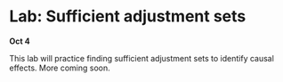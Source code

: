 
# Lab: Sufficient adjustment sets

**Oct 4**

This lab will practice finding sufficient adjustment sets to identify causal effects. More coming soon.
